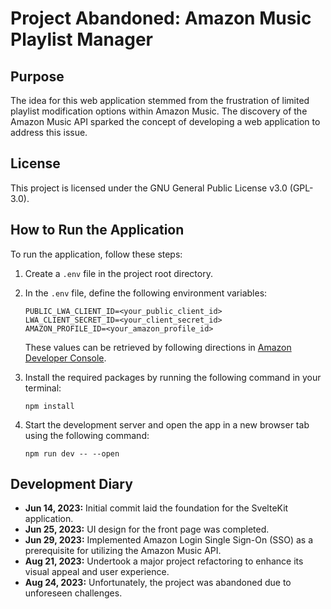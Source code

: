 # Project Abandoned: Amazon Music Playlist Manager

## Purpose

The idea for this web application stemmed from the frustration of limited playlist modification options within Amazon Music. The discovery of the Amazon Music API sparked the concept of developing a web application to address this issue.

## License

This project is licensed under the GNU General Public License v3.0 (GPL-3.0).

## How to Run the Application

To run the application, follow these steps:

1. Create a `.env` file in the project root directory.

2. In the `.env` file, define the following environment variables:

   ```
   PUBLIC_LWA_CLIENT_ID=<your_public_client_id>
   LWA_CLIENT_SECRET_ID=<your_client_secret_id>
   AMAZON_PROFILE_ID=<your_amazon_profile_id>
   ```

   These values can be retrieved by following directions in [Amazon Developer Console](https://developer.amazon.com/docs/login-with-amazon/web-docs.html).

3. Install the required packages by running the following command in your terminal:

   ```
   npm install
   ```

4. Start the development server and open the app in a new browser tab using the following command:
   ```
   npm run dev -- --open
   ```

## Development Diary

- **Jun 14, 2023:** Initial commit laid the foundation for the SvelteKit application.
- **Jun 25, 2023:** UI design for the front page was completed.
- **Jun 29, 2023:** Implemented Amazon Login Single Sign-On (SSO) as a prerequisite for utilizing the Amazon Music API.
- **Aug 21, 2023:** Undertook a major project refactoring to enhance its visual appeal and user experience.
- **Aug 24, 2023:** Unfortunately, the project was abandoned due to unforeseen challenges.